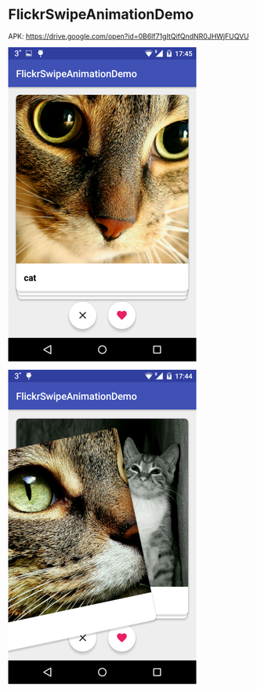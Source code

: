 # FlickrSwipeAnimationDemo

APK: https://drive.google.com/open?id=0B6lf71gItQifQndNR0JHWjFUQVU

![alt tag](https://github.com/VictorArtemyev/FlickrSwipeAnimationDemo/blob/master/screenshots/Screenshot_1.png)

![alt tag](https://github.com/VictorArtemyev/FlickrSwipeAnimationDemo/blob/master/screenshots/Screenshot_2.png)
